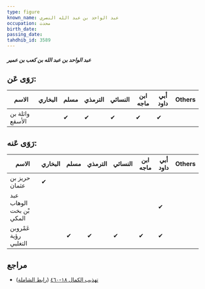 ```yaml
---
type: figure
known_name: عبد الواحد بن عبد الله النصري
occupation: محدث
birth_date:
passing_date:
tahdhib_id: 3589
---
```

##### عبد الواحد بن عبد الله بن كعب بن عمير

## رَوَى عَن:
| الاسم           | البخاري | مسلم | الترمذي | النسائي | ابن ماجه | أبي داود | Others |
| --------------- | ------- | ---- | ------- | ------- | -------- | -------- | ------ |
| واثلة بن الأسقع |         | ✔    | ✔       | ✔       | ✔        | ✔        |        |
## رَوَى عَنه:
| الاسم                    | البخاري | مسلم | الترمذي | النسائي | ابن ماجه | أبي داود | Others |
| ------------------------ | ------- | ---- | ------- | ------- | -------- | -------- | ------ |
| حريز بن عثمان            | ✔       |      |         |         |          |          |        |
| عبد الوهاب بْن بخت المكي |         |      |         |         |          | ✔        |        |
| عَمْروبن رؤية التغلبي    |         | ✔    | ✔       | ✔       | ✔        | ✔        |        |
## مراجع
- [تهذيب الكمال ١٨-٤٦٠](obsidian://open?vault=Tahdhib-al-Kamal&file=Figures/٣٥٨٩-عبد%20الواحد%20بن%20عبد%20الله%20بن%20كعب%20بن%20عمير) ([رابط الشاملة](https://shamela.ws/book/3722/9493))